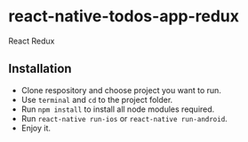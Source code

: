 # react-native-todos-app-redux
React Redux

## Installation

- Clone respository and choose project you want to run.
- Use `terminal` and `cd` to the project folder.
- Run `npm install` to install all node modules required.
- Run `react-native run-ios` or `react-native run-android`.
- Enjoy it.
